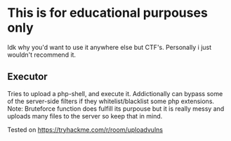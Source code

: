 # This is for educational purpouses only
Idk why you'd want to use it anywhere else but CTF's. Personally i just wouldn't recommend it.

## Executor
Tries to upload a php-shell, and execute it. Addictionally can bypass some of the server-side filters if they whitelist/blacklist some php extensions.
Note: Bruteforce function does fulfill its purpouse but it is really messy and uploads many files to the server so keep that in mind.


Tested on https://tryhackme.com/r/room/uploadvulns

